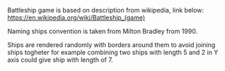 Battleship game is based on description from wikipedia, link below:
https://en.wikipedia.org/wiki/Battleship_(game)

Naming ships convention is taken from Milton Bradley from 1990.

Ships are rendered randomly with borders around them to avoid joining ships togheter for example combining two ships with length 5 and 2 in Y axis could give ship with length of 7.